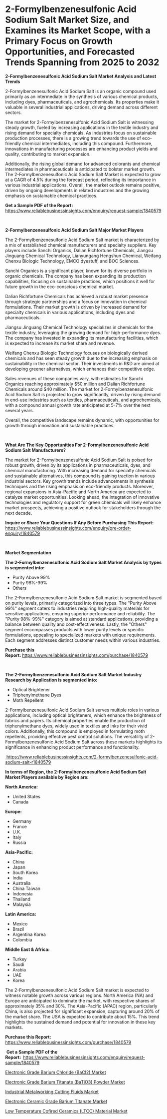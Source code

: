 <p><h1>2-Formylbenzenesulfonic Acid Sodium Salt Market Size, and Examines its Market Scope, with a Primary Focus on Growth Opportunities, and Forecasted Trends Spanning from 2025 to 2032</h1></p><p><strong>2-Formylbenzenesulfonic Acid Sodium Salt Market Analysis and Latest Trends</strong></p>
<p><p>2-Formylbenzenesulfonic Acid Sodium Salt is an organic compound used primarily as an intermediate in the synthesis of various chemical products, including dyes, pharmaceuticals, and agrochemicals. Its properties make it valuable in several industrial applications, driving demand across different sectors.</p><p>The market for 2-Formylbenzenesulfonic Acid Sodium Salt is witnessing steady growth, fueled by increasing applications in the textile industry and rising demand for specialty chemicals. As industries focus on sustainable production processes, there is a growing trend towards the use of eco-friendly chemical intermediates, including this compound. Furthermore, innovations in manufacturing processes are enhancing product yields and quality, contributing to market expansion.</p><p>Additionally, the rising global demand for advanced colorants and chemical intermediates in pharmaceuticals is anticipated to bolster market growth. The 2-Formylbenzenesulfonic Acid Sodium Salt Market is expected to grow at a CAGR of 4.5% during the forecast period, reflecting its importance in various industrial applications. Overall, the market outlook remains positive, driven by ongoing developments in related industries and the growing emphasis on sustainable chemical practices.</p></p>
<p><strong>Get a Sample PDF of the Report:&nbsp;</strong> <a href="https://www.reliablebusinessinsights.com/enquiry/request-sample/1840579?utm_campaign=75&utm_medium=2&utm_source=Github&utm_content=ia&utm_term=03022025&utm_id=2-formylbenzenesulfonic-acid-sodium-salt">https://www.reliablebusinessinsights.com/enquiry/request-sample/1840579</a></p>
<p>&nbsp;</p>
<p><strong>2-Formylbenzenesulfonic Acid Sodium Salt Major Market Players</strong></p>
<p><p>The 2-Formylbenzenesulfonic Acid Sodium Salt market is characterized by a mix of established chemical manufacturers and specialty suppliers. Key players include Sanchi Organics, Dalian Richfortune Chemicals, Jiangsu Jinguang Chemical Technology, Lianyungang Hengshun Chemical, Weifang Chenxu Biologic Technology, EMCO dyestuff, and BOC Sciences.</p><p>Sanchi Organics is a significant player, known for its diverse portfolio in organic chemicals. The company has been expanding its production capabilities, focusing on sustainable practices, which positions it well for future growth in the eco-conscious chemical market. </p><p>Dalian Richfortune Chemicals has achieved a robust market presence through strategic partnerships and a focus on innovation in chemical formulations. Their market growth is driven by increased demand for specialty chemicals in various applications, including dyes and pharmaceuticals.</p><p>Jiangsu Jinguang Chemical Technology specializes in chemicals for the textile industry, leveraging the growing demand for high-performance dyes. The company has invested in expanding its manufacturing facilities, which is expected to increase its market share and revenue.</p><p>Weifang Chenxu Biologic Technology focuses on biologically derived chemicals and has seen steady growth due to the increasing emphasis on sustainability in the chemical sector. Their investments in R&D are aimed at developing greener alternatives, which enhances their competitive edge.</p><p>Sales revenues of these companies vary, with estimates for Sanchi Organics reaching approximately $50 million and Dalian Richfortune Chemicals around $40 million. The market for 2-Formylbenzenesulfonic Acid Sodium Salt is projected to grow significantly, driven by rising demand in end-use industries such as textiles, pharmaceuticals, and agrochemicals, with a compound annual growth rate anticipated at 5-7% over the next several years. </p><p>Overall, the competitive landscape remains dynamic, with opportunities for growth through innovation and sustainable practices.</p></p>
<p>&nbsp;</p>
<p><strong>What Are The Key Opportunities For 2-Formylbenzenesulfonic Acid Sodium Salt Manufacturers?</strong></p>
<p><p>The market for 2-Formylbenzenesulfonic Acid Sodium Salt is poised for robust growth, driven by its applications in pharmaceuticals, dyes, and chemical manufacturing. With increasing demand for specialty chemicals and sustainable alternatives, this compound is gaining traction in various industrial sectors. Key growth trends include advancements in synthesis techniques and the rising emphasis on eco-friendly products. Moreover, regional expansions in Asia-Pacific and North America are expected to catalyze market opportunities. Looking ahead, the integration of innovative technologies and regulatory support for green chemicals will likely enhance market prospects, achieving a positive outlook for stakeholders through the next decade.</p></p>
<p><strong>Inquire or Share Your Questions If Any Before Purchasing This Report:</strong> <a href="https://www.reliablebusinessinsights.com/enquiry/pre-order-enquiry/1840579?utm_campaign=75&utm_medium=2&utm_source=Github&utm_content=ia&utm_term=03022025&utm_id=2-formylbenzenesulfonic-acid-sodium-salt">https://www.reliablebusinessinsights.com/enquiry/pre-order-enquiry/1840579</a></p>
<p>&nbsp;</p>
<p><strong>Market Segmentation</strong></p>
<p><strong>The 2-Formylbenzenesulfonic Acid Sodium Salt Market Analysis by types is segmented into:</strong></p>
<p><ul><li>Purity Above 99%</li><li>Purity 98%-99%</li><li>Others</li></ul></p>
<p><p>The 2-Formylbenzenesulfonic Acid Sodium Salt market is segmented based on purity levels, primarily categorized into three types. The "Purity Above 99%" segment caters to industries requiring high-quality materials for sensitive applications, ensuring superior performance and reliability. The "Purity 98%-99%" category is aimed at standard applications, providing a balance between quality and cost-effectiveness. Lastly, the "Others" segment encompasses products with lower purity levels or specific formulations, appealing to specialized markets with unique requirements. Each segment addresses distinct customer needs within various industries.</p></p>
<p><strong>Purchase this Report:&nbsp;</strong><a href="https://www.reliablebusinessinsights.com/purchase/1840579?utm_campaign=75&utm_medium=2&utm_source=Github&utm_content=ia&utm_term=03022025&utm_id=2-formylbenzenesulfonic-acid-sodium-salt">https://www.reliablebusinessinsights.com/purchase/1840579</a></p>
<p>&nbsp;</p>
<p><strong>The 2-Formylbenzenesulfonic Acid Sodium Salt Market Industry Research by Application is segmented into:</strong></p>
<p><ul><li>Optical Brightener</li><li>Triphenylmethane Dyes</li><li>Moth Repellent</li></ul></p>
<p><p>2-Formylbenzenesulfonic Acid Sodium Salt serves multiple roles in various applications, including optical brighteners, which enhance the brightness of fabrics and papers. Its chemical properties enable the production of triphenylmethane dyes, widely used in textiles and inks for their vivid colors. Additionally, this compound is employed in formulating moth repellents, providing effective pest control solutions. The versatility of 2-Formylbenzenesulfonic Acid Sodium Salt across these markets highlights its significance in enhancing product performance and functionality.</p></p>
<p><a href="https://www.reliablebusinessinsights.com/2-formylbenzenesulfonic-acid-sodium-salt-r1840579?utm_campaign=75&utm_medium=2&utm_source=Github&utm_content=ia&utm_term=03022025&utm_id=2-formylbenzenesulfonic-acid-sodium-salt">&nbsp;https://www.reliablebusinessinsights.com/2-formylbenzenesulfonic-acid-sodium-salt-r1840579</a></p>
<p><strong>In terms of Region, the 2-Formylbenzenesulfonic Acid Sodium Salt Market Players available by Region are:</strong></p>
<p>
    <p> <strong> North America: </strong>
        <ul>
            <li>United States</li>
            <li>Canada</li>
        </ul>
        </p> 
    <p> <strong> Europe: </strong>
        <ul>
            <li>Germany</li>
            <li>France</li>
            <li>U.K.</li>
            <li>Italy</li>
            <li>Russia</li>
        </ul>
        </p> 
    <p> <strong> Asia-Pacific: </strong>
        <ul>
            <li>China</li>
            <li>Japan</li>
            <li>South Korea</li>
            <li>India</li>
            <li>Australia</li>
            <li>China Taiwan</li>
            <li>Indonesia</li>
            <li>Thailand</li>
            <li>Malaysia</li>
        </ul>
        </p> 
    <p> <strong> Latin America: </strong>
        <ul>
            <li>Mexico</li>
            <li>Brazil</li>
            <li>Argentina Korea</li>
            <li>Colombia</li>
        </ul>
        </p> 
    <p> <strong> Middle East & Africa: </strong>
        <ul>
            <li>Turkey</li>
            <li>Saudi</li>
            <li>Arabia</li>
            <li>UAE</li>
            <li>Korea</li>
        </ul>
    </p>
    </p>
<p><p>The 2-Formylbenzenesulfonic Acid Sodium Salt market is expected to witness notable growth across various regions. North America (NA) and Europe are anticipated to dominate the market, with respective shares of approximately 35% and 30%. The Asia-Pacific (APAC) region, particularly China, is also projected for significant expansion, capturing around 20% of the market share. The USA is expected to contribute about 15%. This trend highlights the sustained demand and potential for innovation in these key markets.</p></p>
<p><strong>Purchase this Report: </strong><a href="https://www.reliablebusinessinsights.com/purchase/1840579?utm_campaign=75&utm_medium=2&utm_source=Github&utm_content=ia&utm_term=03022025&utm_id=2-formylbenzenesulfonic-acid-sodium-salt">https://www.reliablebusinessinsights.com/purchase/1840579</a></p>
<p>&nbsp;<strong>Get a Sample PDF of the Report:&nbsp;&nbsp;</strong><a href="https://www.reliablebusinessinsights.com/enquiry/request-sample/1840579?utm_campaign=75&utm_medium=2&utm_source=Github&utm_content=ia&utm_term=03022025&utm_id=2-formylbenzenesulfonic-acid-sodium-salt">https://www.reliablebusinessinsights.com/enquiry/request-sample/1840579</a></p>
<p><strong></strong></p>
<p><p><a href="https://github.com/hunanuzmez/Market-Research-Report-List-1/blob/main/electronic-grade-barium-chloride-bacl2-market.md?utm_campaign=75&utm_medium=2&utm_source=Github&utm_content=ia&utm_term=03022025&utm_id=2-formylbenzenesulfonic-acid-sodium-salt">Electronic Grade Barium Chloride (BaCl2) Market</a></p><p><a href="https://github.com/mriwacraane/Market-Research-Report-List-1/blob/main/electronic-grade-barium-titanate-batio3-powder-market.md?utm_campaign=75&utm_medium=2&utm_source=Github&utm_content=ia&utm_term=03022025&utm_id=2-formylbenzenesulfonic-acid-sodium-salt">Electronic Grade Barium Titanate (BaTiO3) Powder Market</a></p><p><a href="https://github.com/benhaeneye/Market-Research-Report-List-1/blob/main/industrial-metalworking-cutting-fluids-market.md?utm_campaign=75&utm_medium=2&utm_source=Github&utm_content=ia&utm_term=03022025&utm_id=2-formylbenzenesulfonic-acid-sodium-salt">Industrial Metalworking Cutting Fluids Market</a></p><p><a href="https://github.com/shewlisapsai/Market-Research-Report-List-1/blob/main/electronic-ceramic-grade-barium-titanate-market.md?utm_campaign=75&utm_medium=2&utm_source=Github&utm_content=ia&utm_term=03022025&utm_id=2-formylbenzenesulfonic-acid-sodium-salt">Electronic Ceramic Grade Barium Titanate Market</a></p><p><a href="https://github.com/chikenmhamdi/Market-Research-Report-List-1/blob/main/low-temperature-cofired-ceramics-ltcc-material-market.md?utm_campaign=75&utm_medium=2&utm_source=Github&utm_content=ia&utm_term=03022025&utm_id=2-formylbenzenesulfonic-acid-sodium-salt">Low Temperature Cofired Ceramics (LTCC) Material Market</a></p></p>